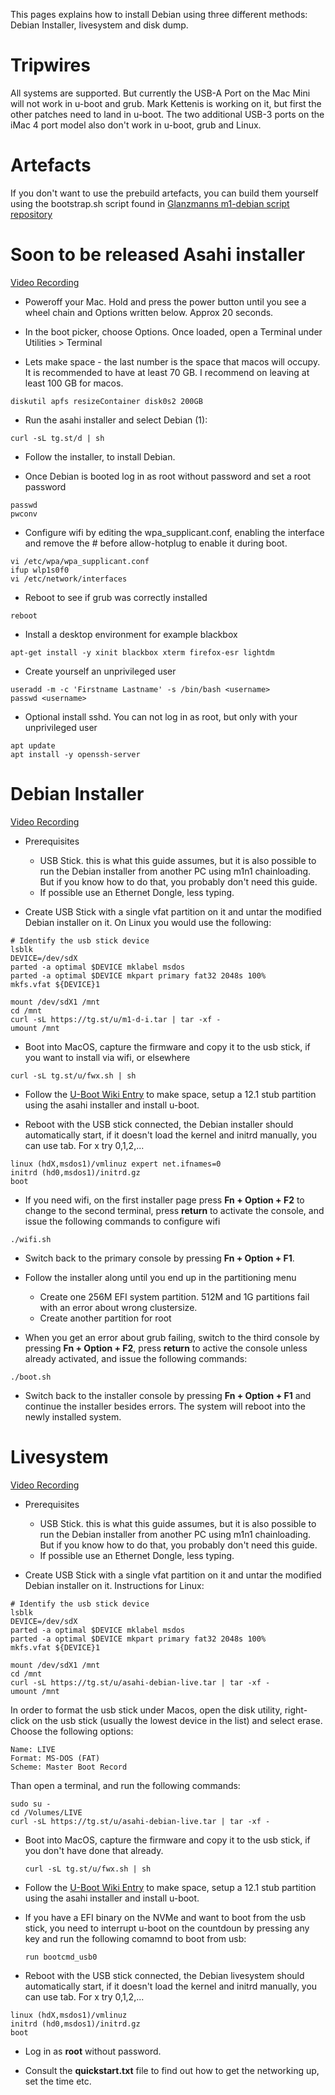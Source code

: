 This pages explains how to install Debian using three different methods: Debian Installer, livesystem and disk dump.

# Tripwires
All systems are supported. But currently the USB-A Port on the Mac Mini will not work in u-boot and grub. Mark Kettenis is working on it,
but first the other patches need to land in u-boot. The two additional USB-3 ports on the iMac 4 port model also don't work in u-boot,
grub and Linux.

# Artefacts
If you don't want to use the prebuild artefacts, you can build them yourself using the bootstrap.sh script found in [Glanzmanns m1-debian script repository](https://git.zerfleddert.de/cgi-bin/gitweb.cgi/m1-debian)

# Soon to be released Asahi installer

[Video Recording](https://tg.st/u/debian_asahi_installer.mp4)

* Poweroff your Mac. Hold and press the power button until you see a wheel chain and Options written below. Approx 20 seconds.

* In the boot picker, choose Options. Once loaded, open a Terminal under Utilities > Terminal

* Lets make space - the last number is the space that macos will occupy. It is
recommended to have at least 70 GB. I recommend on leaving at least 100 GB for
macos.

```
diskutil apfs resizeContainer disk0s2 200GB
```

* Run the asahi installer and select Debian (1):
```
curl -sL tg.st/d | sh
```

* Follow the installer, to install Debian.

* Once Debian is booted log in as root without password and set a root password

```
passwd
pwconv
```

* Configure wifi by editing the wpa_supplicant.conf, enabling the interface and remove the # before allow-hotplug to enable it during boot.

```
vi /etc/wpa/wpa_supplicant.conf
ifup wlp1s0f0
vi /etc/network/interfaces
```

* Reboot to see if grub was correctly installed
```
reboot
```

* Install a desktop environment for example blackbox

```
apt-get install -y xinit blackbox xterm firefox-esr lightdm
```

* Create yourself an unprivileged user

```
useradd -m -c 'Firstname Lastname' -s /bin/bash <username>
passwd <username>
````

* Optional install sshd. You can not log in as root, but only with your unprivileged user

```
apt update
apt install -y openssh-server
```

# Debian Installer
[Video Recording](https://tg.st/u/m1-d-i.mp4)

* Prerequisites

    * USB Stick. this is what this guide assumes, but it is also possible to run the Debian installer from another PC using m1n1 chainloading. But if you know how to do that, you probably don't need this guide.
    * If possible use an Ethernet Dongle, less typing.

* Create USB Stick with a single vfat partition on it and untar the modified Debian installer on it. On Linux you would use the following:

```
# Identify the usb stick device
lsblk
DEVICE=/dev/sdX
parted -a optimal $DEVICE mklabel msdos
parted -a optimal $DEVICE mkpart primary fat32 2048s 100%
mkfs.vfat ${DEVICE}1

mount /dev/sdX1 /mnt
cd /mnt
curl -sL https://tg.st/u/m1-d-i.tar | tar -xf -
umount /mnt
```

* Boot into MacOS, capture the firmware and copy it to the usb stick, if you want to install via wifi, or elsewhere

```
curl -sL tg.st/u/fwx.sh | sh
```

* Follow the [U-Boot Wiki Entry](https://github.com/AsahiLinux/docs/wiki/U-Boot) to make space, setup a 12.1 stub partition using the asahi installer and install u-boot.

* Reboot with the USB stick connected, the Debian installer should automatically start, if it doesn't load the kernel and initrd manually, you can use tab. For x try 0,1,2,...

```
linux (hdX,msdos1)/vmlinuz expert net.ifnames=0
initrd (hd0,msdos1)/initrd.gz
boot
```

* If you need wifi, on the first installer page press **Fn + Option + F2** to change to the second terminal, press **return** to activate the console, and issue the following commands to configure wifi

```
./wifi.sh
```

* Switch back to the primary console by pressing **Fn + Option + F1**.

* Follow the installer along until you end up in the partitioning menu

    * Create one 256M EFI system partition. 512M and 1G partitions fail with an error about wrong clustersize.
    * Create another partition for root

* When you get an error about grub failing, switch to the third console by pressing **Fn + Option + F2**, press **return** to active the console unless already activated, and issue the following commands:

```
./boot.sh
```

* Switch back to the installer console by pressing **Fn + Option + F1** and continue the installer besides errors. The system will reboot into the newly installed system.

# Livesystem
[Video Recording](https://tg.st/u/live.mp4)
* Prerequisites

    * USB Stick. this is what this guide assumes, but it is also possible to run the Debian installer from another PC using m1n1 chainloading. But if you know how to do that, you probably don't need this guide.
    * If possible use an Ethernet Dongle, less typing.

* Create USB Stick with a single vfat partition on it and untar the modified Debian installer on it. Instructions for Linux:

```
# Identify the usb stick device
lsblk
DEVICE=/dev/sdX
parted -a optimal $DEVICE mklabel msdos
parted -a optimal $DEVICE mkpart primary fat32 2048s 100%
mkfs.vfat ${DEVICE}1

mount /dev/sdX1 /mnt
cd /mnt
curl -sL https://tg.st/u/asahi-debian-live.tar | tar -xf -
umount /mnt
```

In order to format the usb stick under Macos, open the disk utility, right-click on the usb stick (usually the lowest device in the list) and select erase. Choose the following options:

```
Name: LIVE
Format: MS-DOS (FAT)
Scheme: Master Boot Record
```

Than open a terminal, and run the following commands:
```
sudo su -
cd /Volumes/LIVE
curl -sL https://tg.st/u/asahi-debian-live.tar | tar -xf -
```

* Boot into MacOS, capture the firmware and copy it to the usb stick, if you don't have done that already.

      curl -sL tg.st/u/fwx.sh | sh

* Follow the [U-Boot Wiki Entry](https://github.com/AsahiLinux/docs/wiki/U-Boot) to make space, setup a 12.1 stub partition using the asahi installer and install u-boot.

* If you have a EFI binary on the NVMe and want to boot from the usb stick, you need to interrupt u-boot on the countdoun by pressing any key and run the following comamnd to boot from usb:

      run bootcmd_usb0

* Reboot with the USB stick connected, the Debian livesystem should automatically start, if it doesn't load the kernel and initrd manually, you can use tab. For x try 0,1,2,...

```
linux (hdX,msdos1)/vmlinuz
initrd (hd0,msdos1)/initrd.gz
boot
```

* Log in as **root** without password.

* Consult the **quickstart.txt** file to find out how to get the networking up, set the time etc.